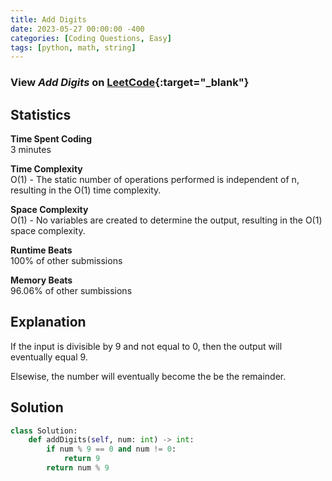 ```yaml
---
title: Add Digits
date: 2023-05-27 00:00:00 -400
categories: [Coding Questions, Easy]
tags: [python, math, string]
---
```



### View *Add Digits* on [LeetCode](https://leetcode.com/problems/add-digits/){:target="_blank"}

## Statistics  

**Time Spent Coding**  
3 minutes

**Time Complexity**  
O(1) - The static number of operations performed is independent of n, resulting in the O(1) time complexity.

**Space Complexity**  
O(1) - No variables are created to determine the output, resulting in the O(1) space complexity.

**Runtime Beats**  
100% of other submissions  

**Memory Beats**  
96.06% of other sumbissions  

## Explanation
If the input is divisible by 9 and not equal to 0, then the output will eventually equal 9.  

Elsewise, the number will eventually become the be the remainder.

## Solution  

```python
class Solution:
    def addDigits(self, num: int) -> int:
        if num % 9 == 0 and num != 0:
            return 9        
        return num % 9      
```